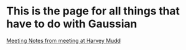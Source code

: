 # This is the page for all things that have to do with Gaussian

[Meeting Notes from meeting at Harvey Mudd](https://github.com/Pomona-ITS/hpc/blob/master/applications/COMSOL/harvey_mudd_gaussian.md)

